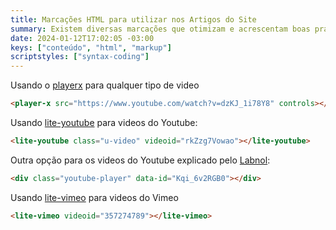 ```yaml
---
title: Marcações HTML para utilizar nos Artigos do Site
summary: Existem diversas marcações que otimizam e acrescentam boas práticas para se usar nas postagens do site. Vamos ver algumas que estão disponíves
date: 2024-01-12T17:02:05 -03:00
keys: ["conteúdo", "html", "markup"]
scriptstyles: ["syntax-coding"]
---
```


Usando o [playerx](https://github.com/luwes/playerx) para qualquer tipo de video

```html
<player-x src="https://www.youtube.com/watch?v=dzKJ_1i78Y8" controls></player-x>
```

Usando [lite-youtube](https://github.com/luwes/lite-vimeo-embed?tab=readme-ov-file) para videos do Youtube:

```html
<lite-youtube class="u-video" videoid="rkZzg7Vowao"></lite-youtube>
```

Outra opção para os videos do Youtube explicado pelo [Labnol](https://www.labnol.org/internet/light-youtube-embeds/27941/):

```html
<div class="youtube-player" data-id="Kqi_6v2RGB0"></div>
```

Usando [lite-vimeo](https://github.com/luwes/lite-vimeo-embed) para videos do Vimeo

```html
<lite-vimeo videoid="357274789"></lite-vimeo>
```
